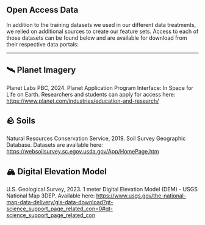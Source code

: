 ## Open Access Data
In addition to the training datasets we used in our different data treatments, we relied on additional sources to create our feature sets. Access to each of those datasets can be found below
and are available for download from their respective data portals:

---
## 🛰️ Planet Imagery 
Planet Labs PBC, 2024. Planet Application Program Interface: In Space for Life on Earth. Researchers and students can apply for access here: https://www.planet.com/industries/education-and-research/

## 🪨 Soils 
Natural Resources Conservation Service, 2019. Soil Survey Geographic Database. Datasets are available here: https://websoilsurvey.sc.egov.usda.gov/App/HomePage.htm

## 🏔️ Digital Elevation Model
U.S. Geological Survey, 2023. 1 meter Digital Elevation Model (DEM) - USGS National Map 3DEP. Available here: https://www.usgs.gov/the-national-map-data-delivery/gis-data-download?qt-science_support_page_related_con=0#qt-science_support_page_related_con
